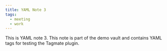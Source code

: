 ```yaml
---
title: YAML Note 3
tags:
  - meeting
  - work
---
```


This is YAML note 3. This note is part of the demo vault and contains YAML tags for testing the Tagmate plugin.
